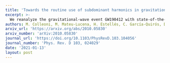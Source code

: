 ```yaml
---
title: 'Towards the routine use of subdominant harmonics in gravitational-wave inference: Reanalysis of GW190412 with generation X waveform models'
excerpt: >- 
  We reanalyze the gravitational-wave event GW190412 with state-of-the-art phenomenological waveform models. This event, which has been associated with a black hole merger, is interesting due to the significant contribution from subdominant harmonics. 
authors: M. Colleoni, M. Mateu-Lucena, H. Estellés, C. García-Quirós, D. Keitel, G. Pratten, A. Ramos-Buades, and S. Husa
arxiv_url: 'https://arxiv.org/abs/2010.05830'
arxiv_number: 'arXiv:2010.05830'
journal_url: 'https://doi.org/10.1103/PhysRevD.103.104056'
journal_number: 'Phys. Rev. D 103, 024029'
date: '2021-01-13'
layout: post
---
```

